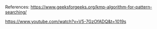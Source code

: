 References: https://www.geeksforgeeks.org/kmp-algorithm-for-pattern-searching/

https://www.youtube.com/watch?v=V5-7GzOfADQ&t=1019s
